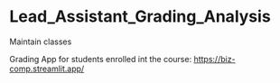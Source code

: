# Lead_Assistant_Grading_Analysis
Maintain classes

Grading App for students enrolled int the course: https://biz-comp.streamlit.app/
